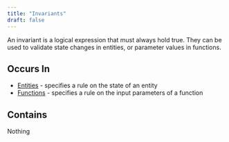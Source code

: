 ```yaml
---
title: "Invariants"
draft: false
---
```


An invariant is a logical expression that must always hold true. They can 
be used to validate state changes in entities, or parameter values in 
functions.

## Occurs In
* [Entities](entity) - specifies a rule on the state of an entity
* [Functions](function) - specifies a rule on the input parameters of a function

## Contains
Nothing